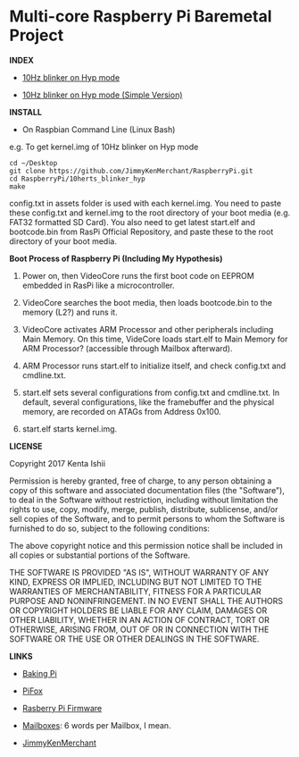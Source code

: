# Multi-core Raspberry Pi Baremetal Project

**INDEX**

* [10Hz blinker on Hyp mode](https://github.com/JimmyKenMerchant/RaspberryPi/tree/master/10herts_blinker_hyp)

* [10Hz blinker on Hyp mode (Simple Version)](https://github.com/JimmyKenMerchant/RaspberryPi/tree/master/10herts_blinker_simple)

**INSTALL**

* On Raspbian Command Line (Linux Bash)

e.g. To get kernel.img of 10Hz blinker on Hyp mode
```
cd ~/Desktop
git clone https://github.com/JimmyKenMerchant/RaspberryPi.git
cd RaspberryPi/10herts_blinker_hyp
make
```
config.txt in assets folder is used with each kernel.img.
You need to paste these config.txt and kernel.img to the root directory of your boot media (e.g. FAT32 formatted SD Card).
You also need to get latest start.elf and bootcode.bin from RasPi Official Repository, and paste these to the root directory of your boot media.

**Boot Process of Raspberry Pi (Including My Hypothesis)**

1. Power on, then VideoCore runs the first boot code on EEPROM embedded in RasPi like a microcontroller.

2. VideoCore searches the boot media, then loads bootcode.bin to the memory (L2?) and runs it.

3. VideoCore activates ARM Processor and other peripherals including Main Memory. On this time, VideCore loads start.elf to Main Memory for ARM Processor? (accessible through Mailbox afterward).

4. ARM Processor runs start.elf to initialize itself, and check config.txt and cmdline.txt.

5. start.elf sets several configurations from config.txt and cmdline.txt. In default, several configurations, like the framebuffer and the physical memory, are recorded on ATAGs from Address 0x100.

6. start.elf starts kernel.img.

**LICENSE**

Copyright 2017 Kenta Ishii

Permission is hereby granted, free of charge, to any person obtaining a copy of this software and associated documentation files (the "Software"), to deal in the Software without restriction, including without limitation the rights to use, copy, modify, merge, publish, distribute, sublicense, and/or sell copies of the Software, and to permit persons to whom the Software is furnished to do so, subject to the following conditions:

The above copyright notice and this permission notice shall be included in all copies or substantial portions of the Software.

THE SOFTWARE IS PROVIDED "AS IS", WITHOUT WARRANTY OF ANY KIND, EXPRESS OR IMPLIED, INCLUDING BUT NOT LIMITED TO THE WARRANTIES OF MERCHANTABILITY, FITNESS FOR A PARTICULAR PURPOSE AND NONINFRINGEMENT. IN NO EVENT SHALL THE AUTHORS OR COPYRIGHT HOLDERS BE LIABLE FOR ANY CLAIM, DAMAGES OR OTHER LIABILITY, WHETHER IN AN ACTION OF CONTRACT, TORT OR OTHERWISE, ARISING FROM, OUT OF OR IN CONNECTION WITH THE SOFTWARE OR THE USE OR OTHER DEALINGS IN THE SOFTWARE.

**LINKS**

* [Baking Pi](https://www.cl.cam.ac.uk/projects/raspberrypi/tutorials/os/)

* [PiFox](https://github.com/ICTeam28/PiFox)

* [Rasberry Pi Firmware](https://github.com/raspberrypi/firmware/tree/master/boot)

* [Mailboxes](https://github.com/raspberrypi/firmware/wiki/Mailboxes): 6 words per Mailbox, I mean.

* [JimmyKenMerchant](http://electronics.jimmykenmerchant.com/)
